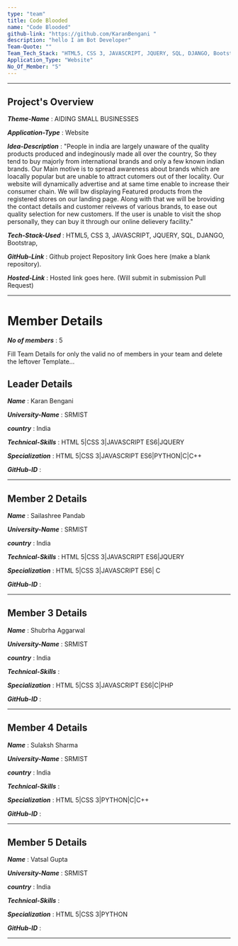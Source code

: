 ```yaml
---
type: "team"                                                        
title: Code Blooded
name: "Code Blooded"
github-link: "https://github.com/KaranBengani "
description: "hello I am Bot Developer"
Team-Quote: ""
Team_Tech_Stack: "HTML5, CSS 3, JAVASCRIPT, JQUERY, SQL, DJANGO, Bootstrap"
Application_Type: "Website"
No_Of_Member: "5"
---
```

---

## Project's Overview

_**Theme-Name**_ : AIDING SMALL BUSINESSES

_**Application-Type**_ :   Website

_**Idea-Description**_ :  "People in india are largely unaware of the quality products produced and indeginously made all over the country, 
                           So they tend to buy majorly from international brands and only a few known indian brands.
                           Our Main motive is to spread awareness about brands which are loacally popular but are unable to attract cutomers out of ther locality.
                           Our website will dynamically advertise and at same time enable to increase their consumer chain.
                           We will bw displaying Featured products from the registered stores on our landing page. 
                           Along with that we will be broviding the contact details and customer reivews of various brands, 
                           to ease out quality selection for new customers. If the user is unable to visit the shop personally,
                           they can buy it through our online delievery facility."


_**Tech-Stack-Used**_ :   HTML5, CSS 3, JAVASCRIPT, JQUERY, SQL, DJANGO, Bootstrap, 

_**GitHub-Link**_ :   Github project Repository link Goes here (make a blank repository). 

_**Hosted-Link**_ :    Hosted link goes here. (Will submit in submission Pull Request)

---

# Member Details

_**No of members**_ : 5

Fill Team Details for only the valid no of members in your team and delete the leftover Template...

## Leader Details

_**Name**_ : Karan Bengani

_**University-Name**_ : SRMIST

_**country**_ : India
 
_**Technical-Skills**_ : HTML 5|CSS 3|JAVASCRIPT ES6|JQUERY 

_**Specialization**_ : HTML 5|CSS 3|JAVASCRIPT ES6|PYTHON|C|C++

_**GitHub-ID**_ :  

---

## Member 2 Details

_**Name**_ : Sailashree Pandab

_**University-Name**_ : SRMIST

_**country**_ : India
 
_**Technical-Skills**_ : HTML 5|CSS 3|JAVASCRIPT ES6|JQUERY

_**Specialization**_ : HTML 5|CSS 3|JAVASCRIPT ES6| C

_**GitHub-ID**_ :   

---

## Member 3 Details

_**Name**_ : Shubrha Aggarwal

_**University-Name**_ : SRMIST

_**country**_ : India
 
_**Technical-Skills**_ : 

_**Specialization**_ : HTML 5|CSS 3|JAVASCRIPT ES6|C|PHP

_**GitHub-ID**_ :   

---

## Member 4 Details

_**Name**_ : Sulaksh Sharma

_**University-Name**_ : SRMIST

_**country**_ : India
 
_**Technical-Skills**_ :

_**Specialization**_ : HTML 5|CSS 3|PYTHON|C|C++

_**GitHub-ID**_ :  

---

## Member 5 Details

_**Name**_ : Vatsal Gupta

_**University-Name**_ : SRMIST

_**country**_ : India
 
_**Technical-Skills**_ :

_**Specialization**_ : HTML 5|CSS 3|PYTHON

_**GitHub-ID**_ :  

---


